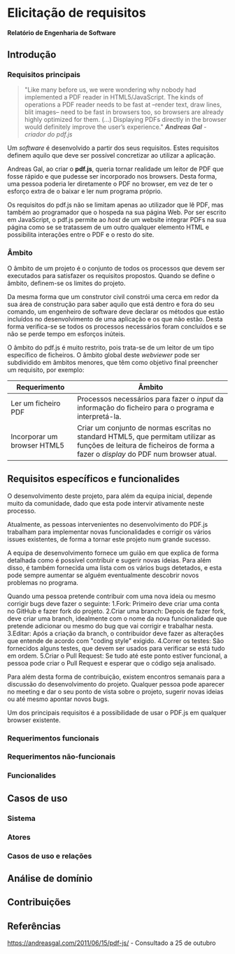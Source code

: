 # Elicitação de requisitos
#### Relatório de Engenharia de Software

## Introdução

### Requisitos principais

> "Like many before us, we were wondering why nobody had implemented a PDF reader in HTML5/JavaScript. The kinds of operations a PDF reader needs to be fast at –render text, draw lines, blit images– need to be fast in browsers too, so browsers are already highly optimized for them. (...) Displaying PDFs directly in the browser would definitely improve the user’s experience."
>_**Andreas Gal** - criador do pdf.js_

Um _software_ é desenvolvido a partir dos seus requisitos. Estes requisitos definem aquilo que deve ser possível concretizar ao utilizar a aplicação. 

Andreas Gal, ao criar o **pdf.js**, queria tornar realidade um leitor de PDF que fosse rápido e que pudesse ser incorporado nos browsers. Desta forma, uma pessoa poderia ler diretamente o PDF no browser, em vez de ter o esforço extra de o baixar e ler num programa próprio.

Os requisitos do pdf.js não se limitam apenas ao utilizador que lê PDF, mas também ao programador que o hospeda na sua página Web. Por ser escrito em JavaScript, o pdf.js permite ao *host* de um website integrar PDFs na sua página como se se tratassem de um outro qualquer elemento HTML e possibilita interações entre o PDF e o resto do site.

### Âmbito 
O âmbito de um projeto é o conjunto de todos os processos que devem ser executados para satisfazer os requisitos propostos. Quando se define o âmbito, definem-se os limites do projeto. 

Da mesma forma que um construtor civil constrói uma cerca em redor da sua área de construção para saber aquilo que está dentro e fora do seu comando, um engenheiro de software deve declarar os métodos que estão incluídos no desenvolvimento de uma aplicação e os que não estão. Desta forma verifica-se se todos os processos necessários foram concluídos e se não se perde tempo em esforços inúteis.

O âmbito do pdf.js é muito restrito, pois trata-se de um leitor de um tipo específico de ficheiros. O âmbito global deste *webviewer* pode ser subdividido em âmbitos menores, que têm como objetivo final preencher um requisito, por exemplo:

| Requerimento | Âmbito |
| --- | --- |
| Ler um ficheiro PDF | Processos necessários para fazer o *input* da informação do ficheiro para o programa e interpretá-la.|
| Incorporar um browser HTML5 | Criar um conjunto de normas escritas no standard HTML5, que permitam utilizar as funções de leitura de ficheiros de forma a fazer o *display* do PDF num browser atual.|

## Requisitos específicos e funcionalides
O desenvolvimento deste projeto, para além da equipa inicial, depende muito da comunidade, dado que esta pode intervir ativamente neste processo.

Atualmente, as pessoas intervenientes no desenvolvimento do PDF.js trabalham para implementar novas funcionalidades e corrigir os vários issues existentes, de forma a tornar este projeto num grande sucesso.

A equipa de desenvolvimento fornece um guião em que explica de forma detalhada como é possível contribuir e sugerir novas ideias. Para além disso, é também fornecida uma lista com os vários bugs detetados, e esta pode sempre aumentar se alguém eventualmente descobrir novos problemas no programa.

Quando uma pessoa pretende contribuir com uma nova ideia ou mesmo corrigir bugs deve fazer o seguinte:
    1.Fork: Primeiro deve criar uma conta no GitHub e fazer fork do projeto.
    2.Criar uma branch: Depois de fazer fork, deve criar uma branch, idealmente com o nome da nova funcionalidade que pretende adicionar ou mesmo do bug que vai corrigir e trabalhar nesta.
    3.Editar: Após a criação da branch, o contribuidor deve fazer as alterações que entende de acordo com "coding style" exigido.
    4.Correr os testes: São fornecidos alguns testes, que devem ser usados para verificar se está tudo em ordem.
    5.Criar o Pull Request: Se tudo até este ponto estiver funcional, a pessoa pode criar o Pull Request e esperar que o código seja analisado.

Para além desta forma de contribuição, existem encontros semanais para a discussão do desenvolvimento do projeto. Qualquer pessoa pode aparecer no meeting e dar o seu ponto de vista sobre o projeto, sugerir novas ideias ou até mesmo apontar novos bugs.

Um dos principais requisitos é a possibilidade de usar o PDF.js em qualquer browser existente.


### Requerimentos funcionais

### Requerimentos não-funcionais

### Funcionalides

## Casos de uso

### Sistema

### Atores

### Casos de uso e relações

## Análise de domínio

## Contribuições

## Referências

https://andreasgal.com/2011/06/15/pdf-js/ - Consultado a 25 de outubro

